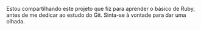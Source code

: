 Estou compartilhando este projeto que fiz para aprender o básico de Ruby, antes de me dedicar ao estudo do Git. Sinta-se à vontade para dar uma olhada.